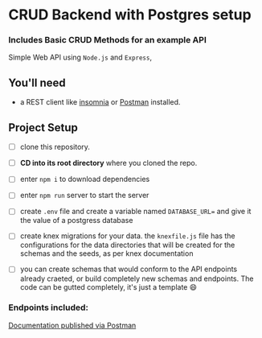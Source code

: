 # CRUD Backend with Postgres setup
### Includes Basic CRUD Methods for an example API

Simple Web API using `Node.js` and `Express`,

## You'll need

- a REST client like [insomnia](https://insomnia.rest/download/) or [Postman](https://www.getpostman.com/downloads/) installed.

## Project Setup

- [ ] clone this repository.
- [ ] **CD into its root directory** where you cloned the repo.
- [ ] enter `npm i` to download dependencies
- [ ] enter `npm run` server to start the server
- [ ] create `.env` file and create a variable named `DATABASE_URL=` and give it the value of a postgress database
- [ ] create knex migrations for your data. the `knexfile.js` file has the configurations for the data directories that will be created for the schemas and the seeds, as per knex documentation
- [ ] you can create schemas that would conform to the API endpoints already craeted, or build completely new schemas and endpoints. The code can be gutted completely, it's just a template :smile:


### Endpoints included: 




<a href="https://documenter.getpostman.com/view/12258213/2s8YzTUhpw" target="_blank">Documentation published via Postman</a>


